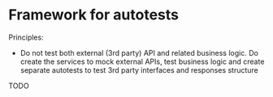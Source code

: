 # Framework for autotests

Principles:
* Do not test both external (3rd party) API and related business logic. Do create the services to mock external APIs, test business logic and create separate autotests to test 3rd party interfaces and responses structure


TODO
